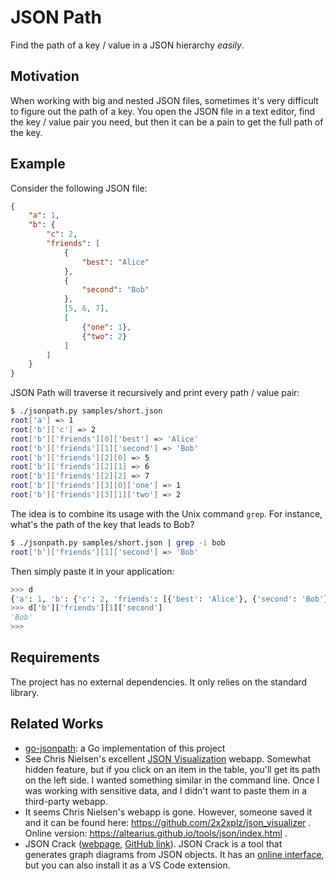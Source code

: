 JSON Path
=========

Find the path of a key / value in a JSON hierarchy *easily*.

Motivation
----------

When working with big and nested JSON files, sometimes
it's very difficult to figure out the path of a key. You
open the JSON file in a text editor, find the key / value
pair you need, but then it can be a pain to get the full path of the key.

Example
-------

Consider the following JSON file:

```json
{
    "a": 1,
    "b": {
        "c": 2,
        "friends": [
            {
                "best": "Alice"
            },
            {
                "second": "Bob"
            },
            [5, 6, 7],
            [
                {"one": 1},
                {"two": 2}
            ]
        ]
    }
}
```

JSON Path will traverse it recursively and print every
path / value pair:

```bash
$ ./jsonpath.py samples/short.json
root['a'] => 1
root['b']['c'] => 2
root['b']['friends'][0]['best'] => 'Alice'
root['b']['friends'][1]['second'] => 'Bob'
root['b']['friends'][2][0] => 5
root['b']['friends'][2][1] => 6
root['b']['friends'][2][2] => 7
root['b']['friends'][3][0]['one'] => 1
root['b']['friends'][3][1]['two'] => 2
```

The idea is to combine its usage with the Unix command
`grep`. For instance, what's the path of the key that
leads to Bob?

```bash
$ ./jsonpath.py samples/short.json | grep -i bob
root['b']['friends'][1]['second'] => 'Bob'
```

Then simply paste it in your application:

```python
>>> d
{'a': 1, 'b': {'c': 2, 'friends': [{'best': 'Alice'}, {'second': 'Bob'}, [5, 6, 7], [{'one': 1}, {'two': 2}]]}}
>>> d['b']['friends'][1]['second']
'Bob'
>>>
```

Requirements
------------

The project has no external dependencies. It only relies on the standard library.

Related Works
-------------

* [go-jsonpath](https://github.com/jabbalaci/go-jsonpath): a Go implementation of this project
* See Chris Nielsen's excellent [JSON Visualization](http://chris.photobooks.com/json/default.htm)
webapp. Somewhat hidden feature, but if you click on an item in the table,
you'll get its path on the left side. I wanted something similar in the command line. Once I
was working with sensitive data, and I didn't want to paste them in a third-party webapp.
* It seems Chris Nielsen's webapp is gone. However, someone saved it and it can be
found here: https://github.com/2x2xplz/json_visualizer . Online version: https://altearius.github.io/tools/json/index.html .
* JSON Crack ([webpage](https://jsoncrack.com/), [GitHub link](https://github.com/AykutSarac/jsoncrack.com)).
JSON Crack is a tool that generates graph diagrams from JSON objects.
It has an [online interface](https://jsoncrack.com/editor), but you can also install it
as a VS Code extension.
